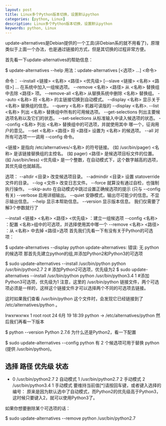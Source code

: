 ```yaml
---
layout: post
title: Linux多个Python版本切换，设置默认python
categories: [python, Linux]
description: Linux多个Python版本切换，设置默认python
keywords: python, Linux
---
```

update-alternatives是Debian提供的一个工具(非Debian系的就不用看了)，原理类似于上面一个办法，也是通过链接的方式，但是其切换的过程非常方便。

首先看一下update-alternatives的帮助信息：

$ update-alternatives --help
用法：update-alternatives [<选项> ...] <命令>

命令：
  --install <链接> <名称> <路径> <优先级>
    [--slave <链接> <名称> <路径>] ...
                           在系统中加入一组候选项。
  --remove <名称> <路径>   从 <名称> 替换组中去除 <路径> 项。
  --remove-all <名称>      从替换系统中删除 <名称> 替换组。
  --auto <名称>            将 <名称> 的主链接切换到自动模式。
  --display <名称>         显示关于 <名称> 替换组的信息。
  --query <名称>           机器可读版的 --display <名称>.
  --list <名称>            列出 <名称> 替换组中所有的可用候选项。
  --get-selections         列出主要候选项名称以及它们的状态。
  --set-selections         从标准输入中读入候选项的状态。
  --config <名称>          列出 <名称> 替换组中的可选项，并就使用其中
                           哪一个，征询用户的意见。
  --set <名称> <路径>      将 <路径> 设置为 <名称> 的候选项。
  --all                    对所有可选项一一调用 --config 命令。

<链接> 是指向 /etc/alternatives/<名称> 的符号链接。
    (如 /usr/bin/pager)
<名称> 是该链接替换组的主控名。
    (如 pager)
<路径> 是候选项目标文件的位置。
    (如 /usr/bin/less)
<优先级> 是一个整数，在自动模式下，这个数字越高的选项，其优先级也就越高。

选项：
  --altdir <目录>          改变候选项目录。
  --admindir <目录>        设置 statoverride 文件的目录。
  --log <文件>             改变日志文件。
  --force                  就算没有通过自检，也强制执行操作。
  --skip-auto              在自动模式中跳过设置正确候选项的提示
                           (只与 --config 有关)
  --verbose                启用详细输出。
  --quiet                  安静模式，输出尽可能少的信息。不显示输出信息。
  --help                   显示本帮助信息。
  --version                显示版本信息。
我们仅需要了解3个参数就行了

--install <链接> <名称> <路径> <优先级> ：建立一组候选项
--config <名称> ：配置 <名称>组中的可选项，并选择使用其中哪一个
--remove <名称> <路径> ：从 <名称> 中去掉 <路径>选项
首先我们先看一下有没有关于Python的可选项：

$ update-alternatives --display python
update-alternatives: 错误: 无 python 的候选项
那首先先建立python的组,并添加Python2和Python3的可选项

$ sudo update-alternatives --install /usr/bin/python python /usr/bin/python2.7 2 # 添加Python2可选项，优先级为2
$ sudo update-alternatives --install /usr/bin/python python /usr/bin/python3.4 1 #添加Python3可选项，优先级为1
注意，这里的 /usr/bin/python 链接文件，两个可选项必须是一样的，这样这个链接文件才可以选择两个不同的可选项去链接。

这时如果我们查看 /usr/bin/python 这个文件时，会发现它已经链接到了 /etc/alternatives/python 。

lrwxrwxrwx 1 root root        24  6月 19 18:39 python -> /etc/alternatives/python
然后我们再看一下版本

$ python --version
Python 2.7.6
为什么还是Python2，看一下配置

$ sudo update-alternatives --config python
有 2 个候选项可用于替换 python (提供 /usr/bin/python)。

  选择       路径              优先级  状态
------------------------------------------------------------
* 0            /usr/bin/python2.7   2         自动模式
  1            /usr/bin/python2.7   2         手动模式
  2            /usr/bin/python3.4   1         手动模式
要维持当前值[*]请按回车键，或者键入选择的编号：
原来是因为默认选中了自动模式，而Python2的优先级高于Python3，这时候只要键入2，就可以使用Python3了。

如果你想要删除某个可选项的话：

$ sudo update-alternatives --remove python /usr/bin/python2.7
